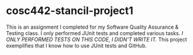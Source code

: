 # cosc442-stancil-project1
This is an assignment I completed for my Software Quality Assurance &amp; Testing class. I only performed JUnit tests and completed various tasks. *I ONLY PERFORMED TESTS ON THIS CODE, I DIDN'T WRITE IT.* This project exemplifies that I know how to use JUnit tests and GitHub.
